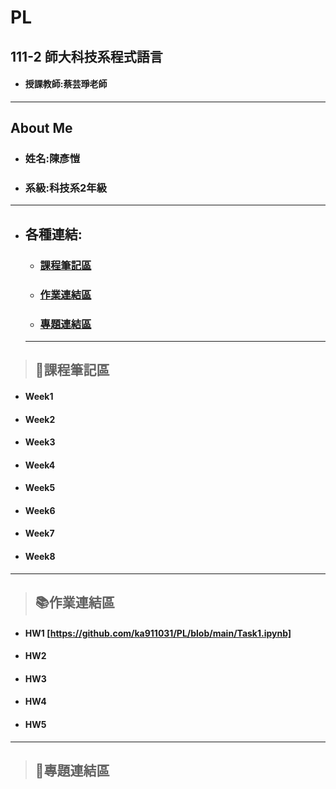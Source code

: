 # PL
## 111-2 師大科技系程式語言
+ #### 授課教師:蔡芸琤老師

*****
## About Me
  + ### 姓名:陳彥愷
  + ### 系級:科技系2年級
  
*****
+ ## 各種連結:
  + ### [課程筆記區](#notes)
  + ### [作業連結區](#homework)
  + ### [專題連結區](#works)
  
  *****
> ## <h2 id="notes">📝課程筆記區</h2>
+ #### Week1

+ #### Week2

+ #### Week3

+ #### Week4

+ #### Week5

+ #### Week6

+ #### Week7
 
+ #### Week8

*****
> ## <h2 id="homework">📚作業連結區</h2>
+ #### HW1 [https://github.com/ka911031/PL/blob/main/Task1.ipynb]
+ #### HW2
+ #### HW3
+ #### HW4
+ #### HW5
*****
> ### <h2 id="works">💼專題連結區</h2>
